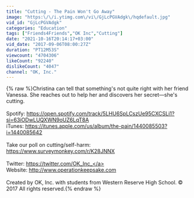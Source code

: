 ```yaml
---
title: "Cutting - The Pain Won't Go Away"
image: "https:\/\/i.ytimg.com\/vi\/GjLcPGVAdgk\/hqdefault.jpg"
vid_id: "GjLcPGVAdgk"
categories: "Education"
tags: ["Friends4Friends","OK Inc","Cutting"]
date: "2021-10-16T20:14:17+03:00"
vid_date: "2017-09-06T08:00:27Z"
duration: "PT12M53S"
viewcount: "4704306"
likeCount: "92240"
dislikeCount: "4047"
channel: "OK, Inc."
---
```

{% raw %}Christina can tell that something's not quite right with her friend Vanessa. She reaches out to help her and discovers her secret—she's cutting. <br /><br />Spotify: <a rel="nofollow" target="blank" href="https://open.spotify.com/track/5LHU6SpLCszUe95CXCSLi1?si=63iODwLUQXWN9oUZ6LqT8A">https://open.spotify.com/track/5LHU6SpLCszUe95CXCSLi1?si=63iODwLUQXWN9oUZ6LqT8A</a><br />iTunes: <a rel="nofollow" target="blank" href="https://itunes.apple.com/us/album/the-pain/1440085503?i=1440085642">https://itunes.apple.com/us/album/the-pain/1440085503?i=1440085642</a><br /><br />Take our poll on cutting/self-harm:<br /><a rel="nofollow" target="blank" href="https://www.surveymonkey.com/r/K28JNNX">https://www.surveymonkey.com/r/K28JNNX</a><br /><br />Twitter: <a rel="nofollow" target="blank" href="https://twitter.com/OK_Inc_">https://twitter.com/OK_Inc_</a><br />Website: <a rel="nofollow" target="blank" href="http://www.operationkeepsake.com">http://www.operationkeepsake.com</a><br /><br />Created by OK, Inc. with students from Western Reserve High School. © 2017 All rights reserved.{% endraw %}
